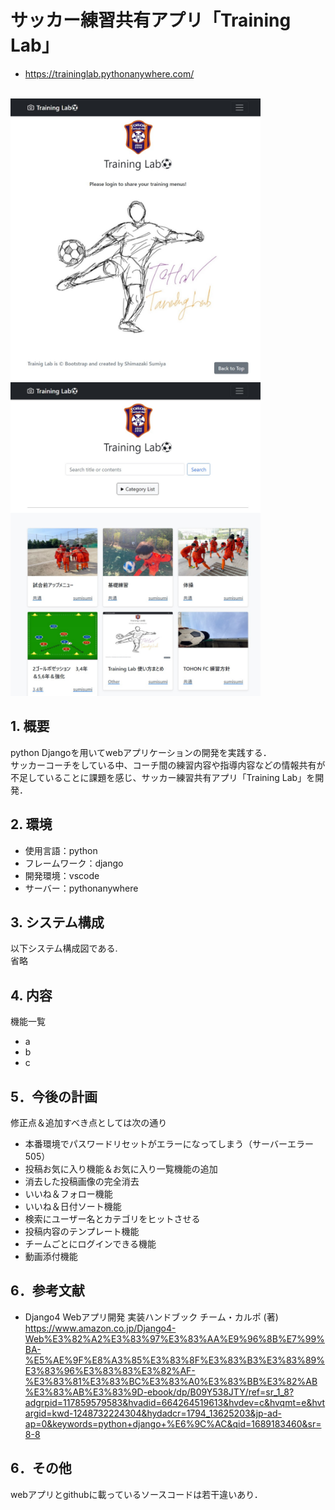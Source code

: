 # サッカー練習共有アプリ「Training Lab」
- https://traininglab.pythonanywhere.com/
<br>

<img width="400" alt="login" src="messageImage_1689185182680.jpg">
<img width="400" alt="logout" src="/messageImage_1689185111166.jpg">

## 1. 概要
python Djangoを用いてwebアプリケーションの開発を実践する．  
サッカーコーチをしている中、コーチ間の練習内容や指導内容などの情報共有が不足していることに課題を感じ、サッカー練習共有アプリ「Training Lab」を開発．

## 2. 環境
- 使用言語：python
- フレームワーク：django
- 開発環境：vscode
- サーバー：pythonanywhere

## 3. システム構成
以下システム構成図である.  
省略

## 4. 内容
機能一覧
- a
- b
- c

## 5．今後の計画
修正点＆追加すべき点としては次の通り
- 本番環境でパスワードリセットがエラーになってしまう（サーバーエラー505）
- 投稿お気に入り機能＆お気に入り一覧機能の追加
- 消去した投稿画像の完全消去
- いいね＆フォロー機能
- いいね＆日付ソート機能
- 検索にユーザー名とカテゴリをヒットさせる
- 投稿内容のテンプレート機能
- チームごとにログインできる機能
- 動画添付機能

## 6．参考文献
- Django4 Webアプリ開発 実装ハンドブック チーム・カルポ (著)  
https://www.amazon.co.jp/Django4-Web%E3%82%A2%E3%83%97%E3%83%AA%E9%96%8B%E7%99%BA-%E5%AE%9F%E8%A3%85%E3%83%8F%E3%83%B3%E3%83%89%E3%83%96%E3%83%83%E3%82%AF-%E3%83%81%E3%83%BC%E3%83%A0%E3%83%BB%E3%82%AB%E3%83%AB%E3%83%9D-ebook/dp/B09Y538JTY/ref=sr_1_8?adgrpid=117859579583&hvadid=664264519613&hvdev=c&hvqmt=e&hvtargid=kwd-1248732224304&hydadcr=1794_13625203&jp-ad-ap=0&keywords=python+django+%E6%9C%AC&qid=1689183460&sr=8-8

## 6．その他
webアプリとgithubに載っているソースコードは若干違いあり．
